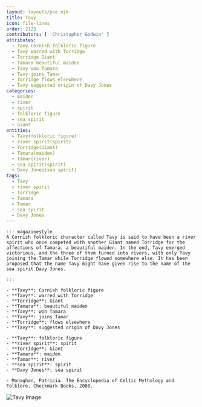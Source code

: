 ```yaml
---
layout: layouts/pce.njk
title: Tavy
icon: file-lines
order: 2123
contributors: [ 'Christopher Godwin' ]
attributes:
  - Tavy Cornish folkloric figure
  - Tavy warred with Torridge
  - Torridge Giant
  - Tamara beautiful maiden
  - Tavy won Tamara
  - Tavy joins Tamar
  - Torridge flows elsewhere
  - Tavy suggested origin of Davy Jones
categories:
  - maiden
  - river
  - spirit
  - folkloric figure
  - sea spirit
  - Giant
entities:
  - Tavy(folkloric figure)
  - river spirit(spirit)
  - Torridge(Giant)
  - Tamara(maiden)
  - Tamar(river)
  - sea spirit(spirit)
  - Davy Jones(sea spirit)
tags:
  - Tavy
  - river spirit
  - Torridge
  - Tamara
  - Tamar
  - sea spirit
  - Davy Jones
---
```

``` tab [group1:Info]
::: magazinestyle
A Cornish folkloric character called Tavy is said to have been a river spirit who once competed with another Giant named Torridge for the affections of Tamara, a beautiful maiden. In the end, Tavy emerged victorious, and the three of them turned into rivers, with only Tavy joining the Tamar while Torridge flowed somewhere else. It has been proposed that the name Tavy might have given rise to the name of the sea spirit Davy Jones.

:::
```
``` tab [group1:Attributes]
- **Tavy**: Cornish folkloric figure
- **Tavy**: warred with Torridge
- **Torridge**: Giant
- **Tamara**: beautiful maiden
- **Tavy**: won Tamara
- **Tavy**: joins Tamar
- **Torridge**: flows elsewhere
- **Tavy**: suggested origin of Davy Jones
```
``` tab [group1:Entities]
- **Tavy**: folkloric figure
- **river spirit**: spirit
- **Torridge**: Giant
- **Tamara**: maiden
- **Tamar**: river
- **sea spirit**: spirit
- **Davy Jones**: sea spirit
```
``` tab [group1:Sources]
- Monaghan, Patricia. The Encyclopedia of Celtic Mythology and Folklore. Checkmark Books, 2008.
```
![Tavy Image](https://upload.wikimedia.org/wikipedia/commons/thumb/3/33/RiverTavy.jpg/1200px-RiverTavy.jpg)
